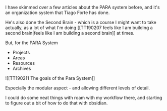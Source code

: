 I have skimmed over a few articles about the PARA system before, and it's an organization system that Tiago Forte has done.

He's also done the Second Brain - which is a course I might want to take actually, as a lot of what I'm doing [[TT190207 feels like I am building a second brain|feels like I am building a second brain]] at times.

But, for the PARA System

- Projects
- Areas
- Resources
- Archives

![[TT190211 The goals of the Para System]]

Especially the modular aspect - and allowing different levels of detail.

I could do some neat things with roam with my workflow there, and starting to figure out a bit of how to do that with obsidian. 